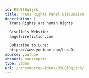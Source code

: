 ```yaml
---
id: RSU8fBq1jrk
title: Trans Rights Panel Discussion
description: |-
  Trans Rights are human Rights!

  Giselle's Website:
  angelwirefiction.com

  Subscribe to Luna:
  https://www.youtube.com/LunaOi
source: youtube
channel: noncompete
type: video
url: /noncompete/videos/RSU8fBq1jrk/
---
```

